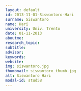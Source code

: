 ```yaml
---
layout: default 
id: 2013-11-01-Siswantoro-Hari
surname: Siswantoro
name: Hari
university: Univ. Trento
date: 01-11-2013
aboutme: 
research_topic: 
subtitle: 
advisor: 
keywords: 
website: 
img: siswantoro.jpg
thumbnail: siswantoro_thumb.jpg
alt: Siswantoro Hari
modal-id: stud58
---
```

